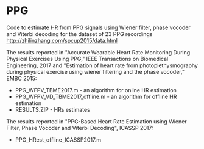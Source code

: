 # PPG
Code to estimate HR from PPG signals using Wiener filter, phase vocoder and Viterbi decoding for the dataset of 23 PPG recordings
http://zhilinzhang.com/spcup2015/data.html

The results reported in "Accurate Wearable Heart Rate Monitoring During Physical Exercises Using PPG," IEEE Transactions on Biomedical Engineering, 2017 and "Estimation of heart rate from photoplethysmography during physical exercise using wiener filtering and the phase vocoder," EMBC 2015:
* PPG_WFPV_TBME2017.m - an algorithm for online HR estimation
* PPG_WFPV_VD_TBME2017_offline.m - an algorithm for offline HR estimation
* RESULTS.ZIP - HRs estimates  

The results reported in "PPG-Based Heart Rate Estimation using Wiener Filter, Phase Vocoder and Viterbi Decoding", ICASSP 2017: 
* PPG_HRest_offline_ICASSP2017.m


